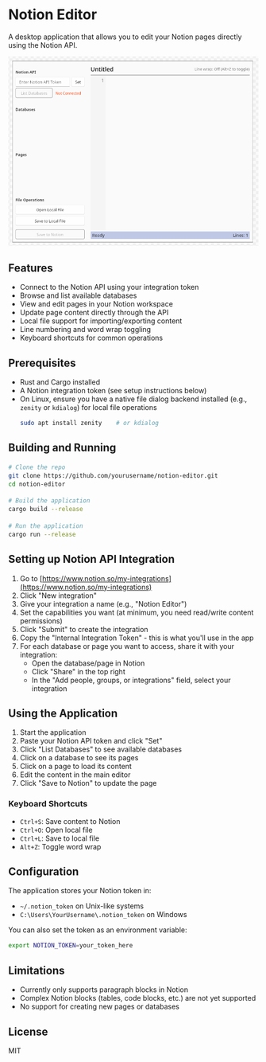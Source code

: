 # Notion Editor

A desktop application that allows you to edit your Notion pages directly using the Notion API.

![](./images/ui.png)

## Features

- Connect to the Notion API using your integration token
- Browse and list available databases
- View and edit pages in your Notion workspace
- Update page content directly through the API
- Local file support for importing/exporting content
- Line numbering and word wrap toggling
- Keyboard shortcuts for common operations

## Prerequisites

- Rust and Cargo installed
- A Notion integration token (see setup instructions below)
- On Linux, ensure you have a native file dialog backend installed (e.g., `zenity` or `kdialog`) for local file operations
  ```bash
  sudo apt install zenity    # or kdialog
  ```

## Building and Running

```bash
# Clone the repo
git clone https://github.com/yourusername/notion-editor.git
cd notion-editor

# Build the application
cargo build --release

# Run the application
cargo run --release
```

## Setting up Notion API Integration

1. Go to [https://www.notion.so/my-integrations](https://www.notion.so/my-integrations)
2. Click "New integration"
3. Give your integration a name (e.g., "Notion Editor")
4. Set the capabilities you want (at minimum, you need read/write content permissions)
5. Click "Submit" to create the integration
6. Copy the "Internal Integration Token" - this is what you'll use in the app
7. For each database or page you want to access, share it with your integration:
   - Open the database/page in Notion
   - Click "Share" in the top right
   - In the "Add people, groups, or integrations" field, select your integration

## Using the Application

1. Start the application
2. Paste your Notion API token and click "Set"
3. Click "List Databases" to see available databases
4. Click on a database to see its pages
5. Click on a page to load its content
6. Edit the content in the main editor
7. Click "Save to Notion" to update the page

### Keyboard Shortcuts

- `Ctrl+S`: Save content to Notion
- `Ctrl+O`: Open local file
- `Ctrl+L`: Save to local file
- `Alt+Z`: Toggle word wrap

## Configuration

The application stores your Notion token in:
- `~/.notion_token` on Unix-like systems
- `C:\Users\YourUsername\.notion_token` on Windows

You can also set the token as an environment variable:
```bash
export NOTION_TOKEN=your_token_here
```

## Limitations

- Currently only supports paragraph blocks in Notion
- Complex Notion blocks (tables, code blocks, etc.) are not yet supported
- No support for creating new pages or databases

## License

MIT